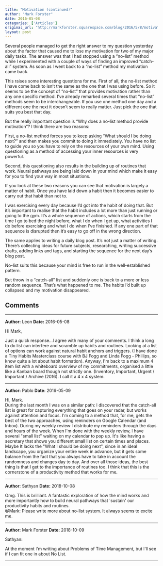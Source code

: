 ```yaml
---
title: "Motivation (continued)"
author: "Mark Forster"
date: 2016-05-08
categories: ['Articles']
original_url: "http://markforster.squarespace.com/blog/2016/5/8/motivation-continued.html"
layout: post
---
```


Several people managed to get the right answer to my question yesterday about the factor that caused me to lose my motivation for two of my major daily tasks. The answer was that I had stopped using a “no-list” method while I experimented with a couple of ways of finding an improved “catch-all” system. As soon as I went back to a “no-list” method my motivation came back.

This raises some interesting questions for me. First of all, the no-list method I have come back to isn’t the same as the one that I was using before. So it seems to be the concept of “no-list” that provides motivation rather than any one specific method. I’ve already remarked several times that “no-list” methods seem to be interchangeable. If you use one method one day and a different one the next it doesn’t seem to really matter. Just pick the one that suits you best that day.

But the really important question is “Why does a no-list method provide motivation”? I think there are two reasons:

First, a no-list method forces you to keep asking “What should I be doing next?” and then makes you commit to doing it immediately. You have no list to guide you so you have to rely on the resources of your own mind. Using questioning as a method of accessing your inner resources is very powerful.

Second, this questioning also results in the building up of routines that work. Neural pathways are being laid down in your mind which make it easy for you to find your way in most situations.

If you look at these two reasons you can see that motivation is largely a matter of habit. Once you have laid down a habit then it becomes easier to carry out that habit than not to.

I was exercising every day because I’d got into the habit of doing that. But it’s important to realise that the habit includes a lot more than just running or going to the gym. It’s a whole sequence of actions, which starts from the time I go to bed the night before, what I do when I get up, what activities I do before exercising and what I do when I’ve finished. If any one part of that sequence is disrupted then it’s easy to go off in the wrong direction.

The same applies to writing a daily blog post. It’s not just a matter of writing. There’s collecting ideas for future subjects, researching, writing successive drafts, adding links and tags, and starting the sequence for the next day’s blog post.

No-list suits this because your mind is free to run in the well-established pattern.

But throw in a “catch-all” list and suddenly one is back to a more or less random sequence. That’s what happened to me. The habits I’d built up collapsed and my motivation disappeared.


## Comments

---

**Author:** Leon
**Date:** 2016-05-08

Hi Mark,  
  
Just a quick response...I agree with many of your comments. I think a long to do list can interfere and scramble up habits and routines. Looking at a list of options can work against natural habit anchors and triggers. (I have done a Tiny Habits Masterclass course with BJ Fogg and Linda Fogg - Phillips, so know quite a lot about habit formation). Anyway, I'm back to a maximum 4 item list with a whiteboard overview of my commitments, organised a little like a Kanban board though not strictly one. (Inventory, Important, Urgent / Important / Archive (2016). I call it a 4 x 4 system.

---

**Author:** Pablo
**Date:** 2016-05-09

Hi, Mark.  
During the last month I was on a similar path: I discovered that the catch-all list is great for capturing everything that goes on your radar, but works against attention and focus. I'm coming to a method that, for me, gets the best of the two approaches, using reminders on Google Calendar (and Inbox). During my weekly review I distribute my reminders through the days and hours of the week. When I'm done with the weekly review, I have several "small list" waiting on my calendar to pop up. It's like having a secretary that shows you different small list on certain times and places. Maybe It lacks the "What I should be doing next", since in an ideal landscape, you organize your entire week in advance, but it gets some balance from the fact that you always have to take in account the randomness and changes day to day. And over all those ideas, the best thing is that I get to the importance of routines too. I think that this is the cornerstone of a productivity method that works for me.

---

**Author:** Sathyan
**Date:** 2018-10-08

Omg. This is brilliant. A fantastic exploration of how the mind works and more importantly how to build neural pathways that 'sustain' our productivity habits and routines.  
@Mark: Please write more about no-list system. It always seems to excite me.

---

**Author:** Mark Forster
**Date:** 2018-10-09

Sathyan:  
  
At the moment I'm writing about Problems of Time Management, but I'll see if I can fit one in about No List.

---
